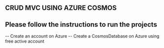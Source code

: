 ## CRUD MVC USING AZURE COSMOS

## Please follow the instructions to run the projects
-- Create an account on Azure
-- Create a CosmosDatabase on Azure using free active account

